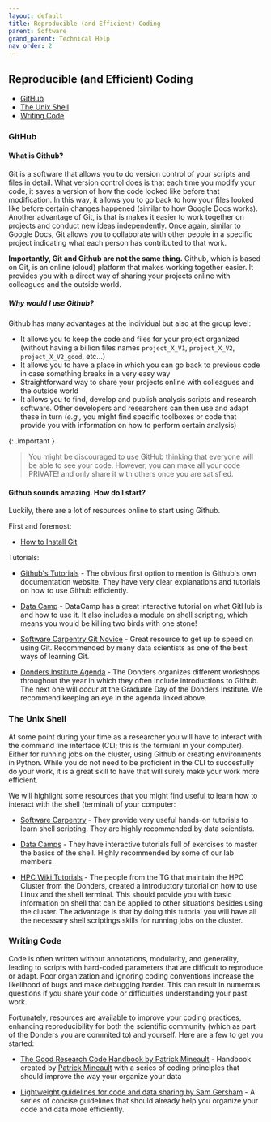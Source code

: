 ```yaml
---
layout: default
title: Reproducible (and Efficient) Coding
parent: Software
grand_parent: Technical Help
nav_order: 2
---
```


## Reproducible (and Efficient) Coding 

- [GitHub](#github)
- [The Unix Shell](#the-unix-shell)
- [Writing Code](#writing-code)

### GitHub
#### What is Github?
Git is a software that allows you to do version control of your scripts and files in detail. What version control does is that each time you modify your code, it saves a version of how the code looked like before that modification. In this way, it allows you to go back to how your files looked like before certain changes happened (similar to how Google Docs works). Another advantage of Git, is that is makes it easier to work together on projects and conduct new ideas independently. Once again, similar to Google Docs, Git allows you to collaborate with other people in a specific project indicating what each person has contributed to that work. 

**Importantly, Git and Github are not the same thing.** Github, which is based on Git, is an online (cloud) platform that makes working together easier. It provides you with a direct way of sharing your projects online with colleagues and the outside world. 

##### Why would I use Github?

Github has many advantages at the individual but also at the group level:
- It allows you to keep the code and files for your project organized (without having a billion files names `project_X_V1`, `project_X_V2`, `project_X_V2_good`, etc...)
- It allows you to have a place in which you can go back to previous code in case something breaks in a very easy way
- Straightforward way to share your projects online with colleagues and the outside world
- It allows you to find, develop and publish analysis scripts and research software. Other developers and researchers can then use and adapt these in turn (_e.g.,_ you might find specific toolboxes or code that provide you with information on how to perform certain analysis)

{: .important }
> You might be discouraged to use GitHub thinking that everyone will be able to see your code. However, you can make all your code PRIVATE! and only share it with others once you are satisfied.

#### Github sounds amazing. How do I start?
Luckily, there are a lot of resources online to start using Github. 

First and foremost:
* [How to Install Git](https://git-scm.com/book/en/v2/Getting-Started-Installing-Git)

Tutorials:

- [Github's Tutorials](https://docs.github.com/en/get-started) - The obvious first option to mention is Github's own documentation website. They have very clear explanations and tutorials on how to use Github efficiently.

- [Data Camp](https://tinyurl.com/4dz84h6y) - DataCamp has a great interactive tutorial on what GitHub is and how to use it. It also includes a module on shell scripting, which means you would be killing two birds with one stone!

- [Software Carpentry Git Novice](https://swcarpentry.github.io/git-novice/) - Great resource to get up to speed on using Git. Recommended by many data scientists as one of the best ways of learning Git. 

- [Donders Institute Agenda](https://www.ru.nl/en/donders-institute/agenda) - The Donders organizes different workshops throughout the year in which they often include introductions to Github. The next one will occur at the Graduate Day of the Donders Institute. We recommend keeping an eye in the agenda linked above. 


### The Unix Shell
At some point during your time as a researcher you will have to interact with the command line interface (CLI; this is the termianl in your computer). Either for running jobs on the cluster, using Github or creating environments in Python. While you do not need to be proficient in the CLI to succesfully do your work, it is a great skill to have that will surely make your work more efficient. 

We will highlight some resources that you might find useful to learn how to interact with the shell (terminal) of your computer:

* [Software Carpentry](https://swcarpentry.github.io/shell-novice/) - They provide very useful hands-on tutorials to learn shell scripting. They are highly recommended by data scientists.

* [Data Camps](https://app.datacamp.com/learn/courses/introduction-to-shell) - They have interactive tutorials full of exercises to master the basics of the shell. Highly recommended by some of our lab members.

* [HPC Wiki Tutorials](https://hpc.dccn.nl/docs/linux/index.html) - The people from the TG that maintain the HPC Cluster from the Donders, created a introductory tutorial on how to use Linux and the shell terminal. This should provide you with basic information on shell that can be applied to other situations besides using the cluster. The advantage is that by doing this tutorial you will have all the necessary shell scriptings skills for running jobs on the cluster. 

### Writing Code

Code is often written without annotations, modularity, and generality, leading to scripts with hard-coded parameters that are difficult to reproduce or adapt. Poor organization and ignoring coding conventions increase the likelihood of bugs and make debugging harder. This can result in numerous questions if you share your code or difficulties understanding your past work.

Fortunately, resources are available to improve your coding practices, enhancing reproducibility for both the scientific community (which as part of the Donders you are commited to) and yourself. Here are a few to get you started:

* [The Good Research Code Handbook by Patrick Mineault](https://goodresearch.dev/index.html) - Handbook created by [Patrick Mineault](https://xcorr.net/about/) with a series of coding principles that should improve the way your organize your data

* [Lightweight guidelines for code and data sharing by Sam Gersham](https://gershmanlab.com/docs/Sharing.pdf) - A series of concise guidelines that should already help you organize your code and data more efficiently. 

